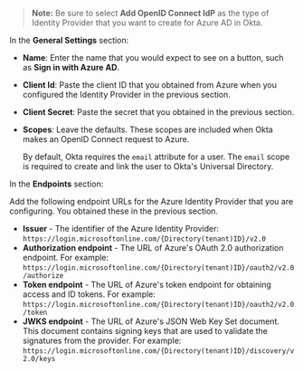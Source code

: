 > **Note:** Be sure to select **Add OpenID Connect IdP** as the type of Identity Provider that you want to create for Azure AD in Okta.

In the **General Settings** section:

* **Name**: Enter the name that you would expect to see on a button, such as **Sign in with Azure AD**.
* **Client Id**: Paste the client ID that you obtained from Azure when you configured the Identity Provider in the <GuideLink link="../create-an-app-at-idp">previous section</GuideLink>.
* **Client Secret**: Paste the secret that you obtained in the <GuideLink link="../create-an-app-at-idp">previous section</GuideLink>.
* **Scopes**: Leave the defaults. These scopes are included when Okta makes an OpenID Connect request to Azure.

    By default, Okta requires the `email` attribute for a user. The `email` scope is required to create and link the user to Okta's Universal Directory.

In the **Endpoints** section:

Add the following endpoint URLs for the Azure Identity Provider that you are configuring. You obtained these in the <GuideLink link="../create-an-app-at-idp">previous section</GuideLink>.

* **Issuer** - The identifier of the Azure Identity Provider: `https://login.microsoftonline.com/{Directory(tenant)ID}/v2.0`
* **Authorization endpoint** - The URL of Azure's OAuth 2.0 authorization endpoint. For example: `https://login.microsoftonline.com/{Directory(tenant)ID}/oauth2/v2.0/authorize`
* **Token endpoint** - The URL of Azure's token endpoint for obtaining access and ID tokens. For example: `https://login.microsoftonline.com/{Directory(tenant)ID}/oauth2/v2.0/token`
* **JWKS endpoint** - The URL of Azure's JSON Web Key Set document. This document contains signing keys that are used to validate the signatures from the provider. For example: `https://login.microsoftonline.com/{Directory(tenant)ID}/discovery/v2.0/keys`
